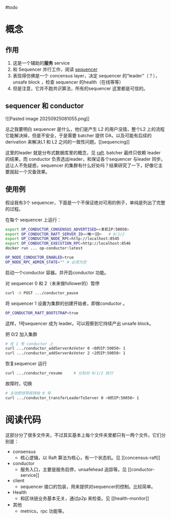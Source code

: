#todo 

# 概念

## 作用
1. 这是一个辅助的**服务** service
2. 和 Sequencer 并行工作，阅读 [sequencer](https://specs.optimism.io/background.html?highlight=sequencer#sequencers)
3. 表现得仿佛是一个 concensus layer，决定 sequencer 的“leader”（？），unsafe block ，检查 sequencer 的health（在线等等）
4. 但是注意，它并不跑共识算法，所有的sequencer 这里都是可信的。

## sequencer 和 conductor
![[Pasted image 20250925081055.png]]


总之我要明白 sequencer 是什么，他们是产生 L2 的用户没错，整个L2 上的流程它能解决掉，但是不安全，于是需要 batcher 提供 DA，以及可能有后续的derivation 来解决L1 和 L2 之间的一致性问题。[[sequencing]]

这里的leader 就是分布式数据库里的概念，见 [raft](https://zhuanlan.zhihu.com/p/643338097). batcher 最终只依赖 leader 的结果，而 conductor 负责选出leader，和保证各个sequencer 与leader 同步。
这让人不免疑惑，sequencer 的集群有什么好处吗？结果研究了一下，好像它主要就起一个灾备效果。

## 使用例
假设我有3个 sequencer，下面是一个不保证绝对可用的例子，单纯是列出了完整的过程。

在每个 sequencer 上运行：
```bash
export OP_CONDUCTOR_CONSENSUS_ADVERTISED=<本机IP:50050>
export OP_CONDUCTOR_RAFT_SERVER_ID=<唯一ID>   # 0/1/2
export OP_CONDUCTOR_NODE_RPC=http://localhost:8545
export OP_CONDUCTOR_EXECUTION_RPC=http://localhost:8546
docker run ... op-conductor:latest

OP_NODE_CONDUCTOR_ENABLED=true 
OP_NODE_RPC_ADMIN_STATE="" # 必须为空
```

启动一个conductor 容器。并开启conductor 功能。



对 sequencer 0 和 2（未来做follower的）暂停
```bash
curl -X POST .../conductor_pause
```

将 sequencer 1 设置为集群的创建开始者，即做conductor 。
```bash
OP_CONDUCTOR_RAFT_BOOTSTRAP=true
```

这样，1号sequencer 成为 leader。可以观察到它持续产出 unsafe block。

把 0/2 加入集群
```bash
# 在 1 号 conductor 上
curl .../conductor_addServerAsVoter 0 <0的IP:50050> 1
curl .../conductor_addServerAsVoter 2 <2的IP:50050> 1
```

恢复sequencer 运行
```bash
curl .../conductor_resume     # 分别对 0/1/2 执行
```

故障时，切换
```bash
# 主动把领导权转给 0 号
curl .../conductor_transferLeaderToServer 0 <0的IP:50050> 1
```

# 阅读代码
这部分分了很多文件夹，不过其实基本上每个文件夹里都只有一两个文件。它们分别是：

- consensus 
    - 核心逻辑，以 Raft 算法为核心，有一个状态机。见 [[concensus-raft]]
- conductor
    - 服务入口，主要是服务启停，unsafehead 追踪等。见 [[conductor-service]]
- client
    - sequencer 接口的包装，用来提供对sequencer的控制。比较简单。
- Health
    - 和区块链业务基本无关，通过p2p 来检查。见 [[health-monitor]]
- 其他
    - metrics，rpc 功能等。

